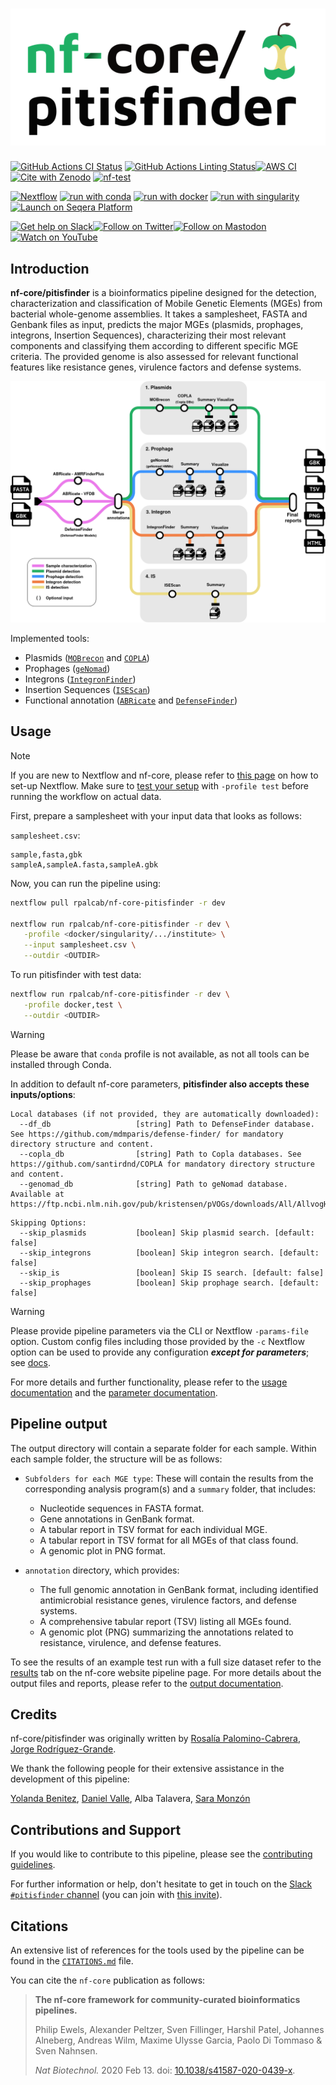 <h1>
  <picture>
    <source media="(prefers-color-scheme: dark)" srcset="docs/images/nf-core-pitisfinder_logo_dark.png">
    <img alt="nf-core/pitisfinder" src="docs/images/nf-core-pitisfinder_logo_light.png">
  </picture>
</h1>

[![GitHub Actions CI Status](https://github.com/nf-core/pitisfinder/actions/workflows/ci.yml/badge.svg)](https://github.com/nf-core/pitisfinder/actions/workflows/ci.yml)
[![GitHub Actions Linting Status](https://github.com/nf-core/pitisfinder/actions/workflows/linting.yml/badge.svg)](https://github.com/nf-core/pitisfinder/actions/workflows/linting.yml)[![AWS CI](https://img.shields.io/badge/CI%20tests-full%20size-FF9900?labelColor=000000&logo=Amazon%20AWS)](https://nf-co.re/pitisfinder/results)[![Cite with Zenodo](http://img.shields.io/badge/DOI-10.5281/zenodo.XXXXXXX-1073c8?labelColor=000000)](https://doi.org/10.5281/zenodo.XXXXXXX)
[![nf-test](https://img.shields.io/badge/unit_tests-nf--test-337ab7.svg)](https://www.nf-test.com)

[![Nextflow](https://img.shields.io/badge/nextflow%20DSL2-%E2%89%A524.04.2-23aa62.svg)](https://www.nextflow.io/)
[![run with conda](http://img.shields.io/badge/run%20with-conda-3EB049?labelColor=000000&logo=anaconda)](https://docs.conda.io/en/latest/)
[![run with docker](https://img.shields.io/badge/run%20with-docker-0db7ed?labelColor=000000&logo=docker)](https://www.docker.com/)
[![run with singularity](https://img.shields.io/badge/run%20with-singularity-1d355c.svg?labelColor=000000)](https://sylabs.io/docs/)
[![Launch on Seqera Platform](https://img.shields.io/badge/Launch%20%F0%9F%9A%80-Seqera%20Platform-%234256e7)](https://cloud.seqera.io/launch?pipeline=https://github.com/nf-core/pitisfinder)

[![Get help on Slack](http://img.shields.io/badge/slack-nf--core%20%23pitisfinder-4A154B?labelColor=000000&logo=slack)](https://nfcore.slack.com/channels/pitisfinder)[![Follow on Twitter](http://img.shields.io/badge/twitter-%40nf__core-1DA1F2?labelColor=000000&logo=twitter)](https://twitter.com/nf_core)[![Follow on Mastodon](https://img.shields.io/badge/mastodon-nf__core-6364ff?labelColor=FFFFFF&logo=mastodon)](https://mstdn.science/@nf_core)[![Watch on YouTube](http://img.shields.io/badge/youtube-nf--core-FF0000?labelColor=000000&logo=youtube)](https://www.youtube.com/c/nf-core)

## Introduction

**nf-core/pitisfinder** is a bioinformatics pipeline designed for the detection, characterization and classification of Mobile Genetic Elements (MGEs) from bacterial whole-genome assemblies. It takes a samplesheet, FASTA and Genbank files as input, predicts the major MGEs (plasmids, prophages, integrons, Insertion Sequences), characterizing their most relevant components and classifying them according to different specific MGE criteria. The provided genome is also assessed for relevant functional features like resistance genes, virulence factors and defense systems.

  <picture>
    <source media="(prefers-color-scheme: dark)" srcset="docs/images/nf-core-pitisfinder_logo_dark.png">
    <img alt="nf-core/pitisfinder" src="docs/images/metromap_style_pipeline_workflow_components.drawio.png">
  </picture>

Implemented tools:
- Plasmids ([`MOBrecon`](github.com/phac-nml/mob-suite/) and [`COPLA`](https://github.com/santirdnd/COPLA))
- Prophages ([`geNomad`](https://github.com/apcamargo/genomad))
- Integrons ([`IntegronFinder`](https://integronfinder.readthedocs.io/en/latest/))
- Insertion Sequences ([`ISEScan`](https://github.com/xiezhq/ISEScan))
- Functional annotation ([`ABRicate`](https://github.com/tseemann/abricate) and [`DefenseFinder`](https://github.com/mdmparis/defense-finder))

## Usage

> [!NOTE]
> If you are new to Nextflow and nf-core, please refer to [this page](https://nf-co.re/docs/usage/installation) on how to set-up Nextflow. Make sure to [test your setup](https://nf-co.re/docs/usage/introduction#how-to-run-a-pipeline) with `-profile test` before running the workflow on actual data.

First, prepare a samplesheet with your input data that looks as follows:

`samplesheet.csv`:

```csv
sample,fasta,gbk
sampleA,sampleA.fasta,sampleA.gbk
```

Now, you can run the pipeline using:

```bash
nextflow pull rpalcab/nf-core-pitisfinder -r dev

nextflow run rpalcab/nf-core-pitisfinder -r dev \
   -profile <docker/singularity/.../institute> \
   --input samplesheet.csv \
   --outdir <OUTDIR>
```

To run pitisfinder with test data:

```bash
nextflow run rpalcab/nf-core-pitisfinder -r dev \
   -profile docker,test \
   --outdir <OUTDIR>
```

> [!WARNING]
> Please be aware that `conda` profile is not available, as not all tools can be installed through Conda.

In addition to default nf-core parameters, **pitisfinder also accepts these inputs/options**:
```
Local databases (if not provided, they are automatically downloaded):
  --df_db                   [string] Path to DefenseFinder database. See https://github.com/mdmparis/defense-finder/ for mandatory directory structure and content. 
  --copla_db                [string] Path to Copla databases. See https://github.com/santirdnd/COPLA for mandatory directory structure and content. 
  --genomad_db              [string] Path to geNomad database. Available at https://ftp.ncbi.nlm.nih.gov/pub/kristensen/pVOGs/downloads/All/AllvogHMMprofiles.tar.gz
```

```
Skipping Options:
  --skip_plasmids           [boolean] Skip plasmid search. [default: false] 
  --skip_integrons          [boolean] Skip integron search. [default: false] 
  --skip_is                 [boolean] Skip IS search. [default: false] 
  --skip_prophages          [boolean] Skip prophage search. [default: false] 
```

> [!WARNING]
> Please provide pipeline parameters via the CLI or Nextflow `-params-file` option. Custom config files including those provided by the `-c` Nextflow option can be used to provide any configuration _**except for parameters**_; see [docs](https://nf-co.re/docs/usage/getting_started/configuration#custom-configuration-files).

For more details and further functionality, please refer to the [usage documentation](https://nf-co.re/pitisfinder/usage) and the [parameter documentation](https://nf-co.re/pitisfinder/parameters).

## Pipeline output

The output directory will contain a separate folder for each sample. Within each sample folder, the structure will be as follows:

- `Subfolders for each MGE type`: These will contain the results from the corresponding analysis program(s) and a `summary` folder, that includes:
  - Nucleotide sequences in FASTA format.
  - Gene annotations in GenBank format.
  - A tabular report in TSV format for each individual MGE.
  - A tabular report in TSV format for all MGEs of that class found.
  - A genomic plot in PNG format.

- `annotation` directory, which provides:
  - The full genomic annotation in GenBank format, including identified antimicrobial resistance genes, virulence factors, and defense systems.
  - A comprehensive tabular report (TSV) listing all MGEs found.
  - A genomic plot (PNG) summarizing the annotations related to resistance, virulence, and defense features.

To see the results of an example test run with a full size dataset refer to the [results](https://nf-co.re/pitisfinder/results) tab on the nf-core website pipeline page.
For more details about the output files and reports, please refer to the
[output documentation](https://nf-co.re/pitisfinder/output).

## Credits

nf-core/pitisfinder was originally written by [Rosalía Palomino-Cabrera](https://github.com/rpalcab), [Jorge Rodríguez-Grande](https://github.com/Aluminio-visto/).

We thank the following people for their extensive assistance in the development of this pipeline:

[Yolanda Benitez](https://github.com/yolandabq), [Daniel Valle](https://github.com/Daniel-VM), Alba Talavera, [Sara Monzón](https://github.com/saramonzon)

## Contributions and Support

If you would like to contribute to this pipeline, please see the [contributing guidelines](.github/CONTRIBUTING.md).

For further information or help, don't hesitate to get in touch on the [Slack `#pitisfinder` channel](https://nfcore.slack.com/channels/pitisfinder) (you can join with [this invite](https://nf-co.re/join/slack)).

## Citations

<!-- TODO nf-core: Add citation for pipeline after first release. Uncomment lines below and update Zenodo doi and badge at the top of this file. -->
<!-- If you use nf-core/pitisfinder for your analysis, please cite it using the following doi: [10.5281/zenodo.XXXXXX](https://doi.org/10.5281/zenodo.XXXXXX) -->

An extensive list of references for the tools used by the pipeline can be found in the [`CITATIONS.md`](CITATIONS.md) file.

You can cite the `nf-core` publication as follows:

> **The nf-core framework for community-curated bioinformatics pipelines.**
>
> Philip Ewels, Alexander Peltzer, Sven Fillinger, Harshil Patel, Johannes Alneberg, Andreas Wilm, Maxime Ulysse Garcia, Paolo Di Tommaso & Sven Nahnsen.
>
> _Nat Biotechnol._ 2020 Feb 13. doi: [10.1038/s41587-020-0439-x](https://dx.doi.org/10.1038/s41587-020-0439-x).

